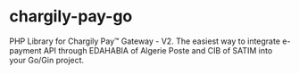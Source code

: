 # chargily-pay-go
PHP Library for Chargily Pay™ Gateway - V2. The easiest way to integrate e-payment API through EDAHABIA of Algerie Poste and CIB of SATIM into your Go/Gin project.
